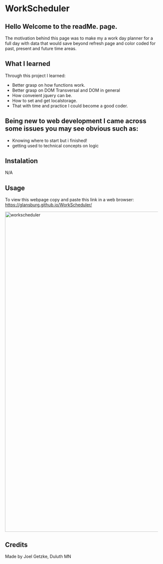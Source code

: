 # WorkScheduler

## Hello Welcome to the readMe. page.
The motivation behind this page was to make my a work day planner for a full day with data that would save beyond refresh page and color coded for past, present and future time areas.
## What I learned
Through this project I learned:
* Better grasp on how functions work.
* Better grasp on DOM Transversal and DOM in general
* How conveient jquery can be.
* How to set and get localstorage.
* That with time and practice I could become a good coder.
  
## Being new to web development I came across some issues you may see obvious such as:
* Knowing where to start but i finished!
* getting used to technical concepts on logic
 ## Instalation
N/A

## Usage
To view this webpage copy and paste this link in a web browser: https://glansburg.github.io/WorkScheduler/


<img width="1051" alt="workscheduler" src="https://github.com/Glansburg/WorkScheduler/assets/117139285/2b9860b2-3748-4089-a854-b412b198c799">


## Credits

Made by Joel Getzke, Duluth MN

